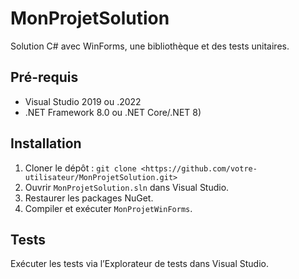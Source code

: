 # MonProjetSolution
Solution C# avec WinForms, une bibliothèque et des tests unitaires.

## Pré-requis
- Visual Studio 2019 ou .2022
- .NET Framework 8.0 ou .NET Core/.NET 8)

## Installation
1. Cloner le dépôt : `git clone <https://github.com/votre-utilisateur/MonProjetSolution.git>`
2. Ouvrir `MonProjetSolution.sln` dans Visual Studio.
3. Restaurer les packages NuGet.
4. Compiler et exécuter `MonProjetWinForms`.

## Tests
Exécuter les tests via l’Explorateur de tests dans Visual Studio.
